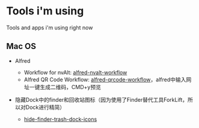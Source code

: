 # Tools i'm using
Tools and apps i'm using right now 

## Mac OS

- Alfred
  - Workflow for nvAlt: [alfred-nvalt-workflow](https://github.com/fxchen/alfred-nvalt-workflow)
  - Alfred QR Code Workflow: [alfred-qrcode-workflow](https://github.com/cj1128/alfred-qrcode-workflow)，alfred中输入网址一键生成二维码，CMD+y预览

- 隐藏Dock中的finder和回收站图标（因为使用了Finder替代工具ForkLift，所以对Dock进行精简）
  - [hide-finder-trash-dock-icons](https://github.com/jesscXC/hide-finder-trash-dock-icons)